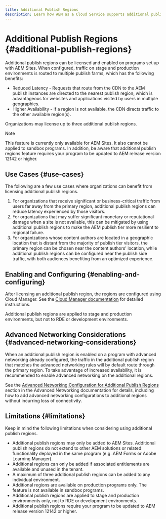 ```yaml
---
title: Additional Publish Regions
description: Learn how AEM as a Cloud Service supports additional publish regions for increased availability and reduced latency.
---
```


# Additional Publish Regions {#additional-publish-regions}

Additional publish regions can be licensed and enabled on programs set up with AEM Sites. When configured, traffic on stage and production environments is routed to multiple publish farms, which has the following benefits:

* Reduced Latency - Requests that route from the CDN to the AEM publish instances are directed to the nearest publish region, which is advantageous for websites and applications visited by users in multiple geographies.
* Higher Availability - If a region is not available, the CDN directs traffic to the other available region(s).

Organizations may license up to three additional publish regions.

>[!NOTE]
>
>This feature is currently only available for AEM Sites. It also cannot be applied to sandbox programs. In addition, be aware that additional publish regions feature requires your program to be updated to AEM release version 12142 or higher.

## Use Cases {#use-cases}

The following are a few use cases where organizations can benefit from licensing additional publish regions.

1. For organizations that receive significant or business-critical traffic from users far away from the primary region, additional publish regions can reduce latency experienced by those visitors.
1. For organizations that may suffer significant monetary or reputational damage when a site is not available, this can be mitigated by using additional publish regions to make the AEM publish tier more resilient to regional failure.
1. For organizations whose content authors are located in a geographic location that is distant from the majority of publish tier visitors, the primary region can be chosen near the content authors' location, while additional publish regions can be configured near the publish side traffic, with both audiences benefiting from an optimized experience.

## Enabling and Configuring {#enabling-and-configuring}

After licensing an additional publish region, the regions are configured using Cloud Manager. See the [Cloud Manager documentation](/help/implementing/cloud-manager/manage-environments.md#multiple-regions) for detailed instructions.

Additional publish regions are applied to stage and production environments, but not to RDE or development environments.

## Advanced Networking Considerations {#advanced-networking-considerations}

When an additional publish region is enabled on a program with advanced networking already configured, the traffic in the additional publish region that matches the advanced networking rules will by default route through the primary region. To take advantage of increased availability, it is recommended to enable advanced networking on the additional regions.

See the [Advanced Networking Configuration for Additional Publish Regions](/help/security/configuring-advanced-networking.md#advanced-networking-configuration-for-additional-publish-regions) section in the Advanced Networking documentation for details, including how to add advanced networking configurations to additional regions without incurring loss of connectivity.

## Limitations {#limitations}

Keep in mind the following limitations when considering using additional publish regions.

* Additional publish regions may only be added to AEM Sites. Additional publish regions do not extend to other AEM solutions or related functionality deployed in the same program (e.g. AEM Forms or Adobe Learning Manager).
* Additional regions can only be added if associated entitlements are available and unused in the tenant.
* A maximum of three additional publish regions can be added to any individual environment.
* Additional regions are available on production programs only. The feature is not available in sandbox programs.
* Additional publish regions are applied to stage and production environments only, not to RDE or development environments.
* Additional publish regions require your program to be updated to AEM release version 12142 or higher.
